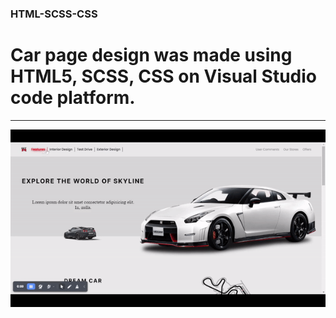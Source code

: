 

<h3>HTML-SCSS-CSS</h3>
<h1> Car page design was made using HTML5, SCSS, CSS on Visual Studio code platform.</h1>

<hr></hr>

![](images/car-project.gif)
